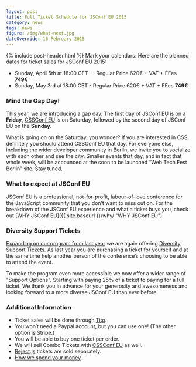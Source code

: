 ```yaml
---
layout: post
title: Full Ticket Schedule for JSConf EU 2015
category: news
tags: news
figure: /img/what-next.jpg
dateOverride: 16 February 2015
---
```


{% include post-header.html %}
Mark your calendars: Here are the planned dates for ticket sales for JSConf EU 2015:

- Sunday, April 5th at 18:00 CET — Regular Price 620€ + VAT + FEes **749€**
- Sunday, May 3rd at 18:00 CET - Regular Price 620€ + VAT + FEes **749€**

### Mind the Gap Day!

This year, we are introducing a gap day. The first day of JSConf EU is on a **Friday**, [CSSConf EU](http://2015.cssconf.eu) is on Saturday, followed by the second day of JSConf EU on the **Sunday**.

What is going on on the Saturday, you wonder? If you are interested in CSS, definitely you should attend CSSConf EU that day. For everyone else, including the wider developer community in Berlin, we invite you to socialize with each other and see the city. Smaller events that day, and in fact that whole week, will be accounced at the soon to be launched “Web Tech Fest Berlin” site. Stay tuned.

### What to expect at JSConf EU

JSConf EU is a professional, not-for-profit, labour-of-love conference for the JavaScript community that you don’t want to miss out on. For the breakdown of the JSConf EU experience and what a ticket buys you, check out [WHY JSConf EU]({{ site.baseurl }}/why/ "WHY JSConf EU").

### Diversity Support Tickets

[Expanding on our program from last year](http://2014.jsconf.eu/news/2014/08/15/diversity-tickets.html) we are again offering [Diversity Support Tickets](/diversity-tickets). As last year you are purchasing a ticket for yourself and at the same time help another person of the conference’s choosing to be able to attend the event.

To make the program even more accessible we now offer a wider range of "Support Options". Starting with paying 25% of a ticket to paying for a full ticket. We thank you in advance for your generosity and awesomeness and looking forward to a more diverse JSConf EU than ever before.

### Additional Information

- Ticket sales will be done through [Tito](https://tito.io/jsconfeu/jsconf-eu-2015).
- You won’t need a Paypal account, but you can use one! (The other option is Stripe.)
- You will be able to buy one ticket per order.
- We will sell Combo Tickets with [CSSConf EU](http://2015.cssconf.eu) as well.
- [Reject.js](http://rejectjs.org) tickets are sold separately.
- [How we spend your money](http://2013.jsconf.eu/news/2013/06/15/how-we-spend-your-money.html).

